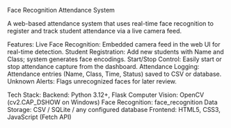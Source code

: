 Face Recognition Attendance System

A web-based attendance system that uses real-time face recognition to register and track student attendance via a live camera feed.

Features:
Live Face Recognition: Embedded camera feed in the web UI for real-time detection.
Student Registration: Add new students with Name and Class; system generates face encodings.
Start/Stop Control: Easily start or stop attendance capture from the dashboard.
Attendance Logging: Attendance entries (Name, Class, Time, Status) saved to CSV or database.
Unknown Alerts: Flags unrecognized faces for later review.

Tech Stack:
Backend: Python 3.12+, Flask
Computer Vision: OpenCV (cv2.CAP_DSHOW on Windows)
Face Recognition: face_recognition
Data Storage: CSV / SQLite / any configured database
Frontend: HTML5, CSS3, JavaScript (Fetch API)
